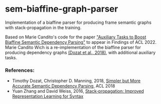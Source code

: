 # sem-biaffine-graph-parser

Implementation of a biaffine parser for producing frame semantic graphs with stack-propagation in the training.

Based on Marie Candito's code for the paper ["Auxiliary Tasks to Boost Biaffine Semantic Dependency Parsing"](https://aclanthology.org/2022.findings-acl.190/) to appear in Findings of ACL 2022. Marie Candito
Wich is a re-implementation of the biaffine parser for producing dependency graphs [(Dozat et al., 2018)](https://aclanthology.org/P18-2077/), with additional auxiliary tasks.
### References:
 * Timothy Dozat, Christopher D. Manning, 2018, [Simpler but More Accurate Semantic Dependency Parsing](https://www.aclweb.org/anthology/P18-2077/), ACL 2018
 * Yuan Zhang and David Weiss, 2016, [Stack-propagation: Improved Representation Learning for Syntax](https://arxiv.org/abs/1603.06598)
